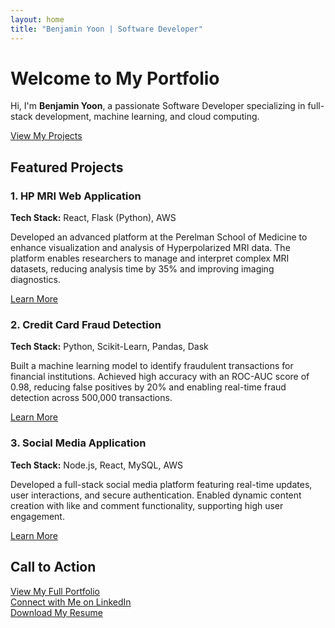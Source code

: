 ```yaml
---
layout: home
title: "Benjamin Yoon | Software Developer"
---
```


<div class="hero" style="background-image: url('assets/images/background-image.jpg');">
  <div class="hero__content">
    <h1>Welcome to My Portfolio</h1>
    <p>Hi, I'm <strong>Benjamin Yoon</strong>, a passionate Software Developer specializing in full-stack development, machine learning, and cloud computing.</p>
    <a href="/portfolio/" class="button">View My Projects</a>
  </div>
</div>

## Featured Projects

<div class="project-cards">
  <div class="project-card">
    <h3>1. HP MRI Web Application</h3>
    <p><strong>Tech Stack:</strong> React, Flask (Python), AWS</p>
    <p>Developed an advanced platform at the Perelman School of Medicine to enhance visualization and analysis of Hyperpolarized MRI data. The platform enables researchers to manage and interpret complex MRI datasets, reducing analysis time by 35% and improving imaging diagnostics.</p>
    <a href="portfolio">Learn More</a>
  </div>

  <div class="project-card">
    <h3>2. Credit Card Fraud Detection</h3>
    <p><strong>Tech Stack:</strong> Python, Scikit-Learn, Pandas, Dask</p>
    <p>Built a machine learning model to identify fraudulent transactions for financial institutions. Achieved high accuracy with an ROC-AUC score of 0.98, reducing false positives by 20% and enabling real-time fraud detection across 500,000 transactions.</p>
    <a href="portfolio">Learn More</a>
  </div>

  <div class="project-card">
    <h3>3. Social Media Application</h3>
    <p><strong>Tech Stack:</strong> Node.js, React, MySQL, AWS</p>
    <p>Developed a full-stack social media platform featuring real-time updates, user interactions, and secure authentication. Enabled dynamic content creation with like and comment functionality, supporting high user engagement.</p>
    <a href="portfolio">Learn More</a>
  </div>
</div>

## Call to Action

<div class="call-to-action">
  <a href="/portfolio/">View My Full Portfolio</a><br />
  <a href="https://www.linkedin.com/in/benyoon/">Connect with Me on LinkedIn</a><br />
  <a href="assets/resume.pdf">Download My Resume</a>
</div>
